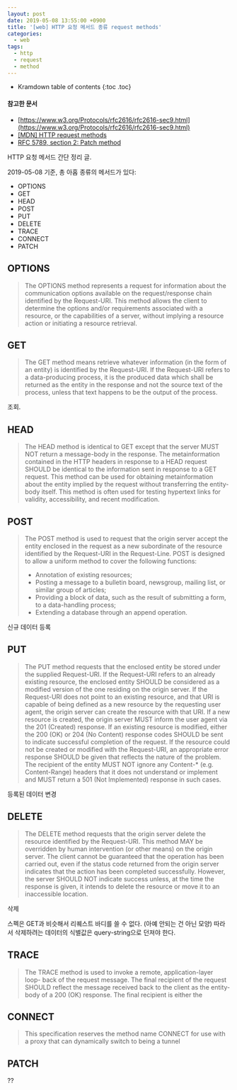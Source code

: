 ```yaml
---
layout: post
date: 2019-05-08 13:55:00 +0900
title: '[web] HTTP 요청 메서드 종류 request methods'
categories:
  - web
tags:
  - http
  - request
  - method
---
```


* Kramdown table of contents
{:toc .toc}

#### 참고한 문서

- [https://www.w3.org/Protocols/rfc2616/rfc2616-sec9.html](https://www.w3.org/Protocols/rfc2616/rfc2616-sec9.html)
- [\[MDN\] HTTP request methods](https://developer.mozilla.org/en-US/docs/Web/HTTP/Methods)
- [RFC 5789, section 2: Patch method](https://tools.ietf.org/html/rfc5789)

HTTP 요청 메서드 간단 정리 글.

2019-05-08 기준, 총 아홉 종류의 메서드가 있다:

- OPTIONS
- GET
- HEAD
- POST
- PUT
- DELETE
- TRACE
- CONNECT
- PATCH

## OPTIONS

>The OPTIONS method represents a request for information about the communication options available on the request/response chain identified by the Request-URI. This method allows the client to determine the options and/or requirements associated with a resource, or the capabilities of a server, without implying a resource action or initiating a resource retrieval.


## GET

>The GET method means retrieve whatever information (in the form of an entity) is identified by the Request-URI. If the Request-URI refers to a data-producing process, it is the produced data which shall be returned as the entity in the response and not the source text of the process, unless that text happens to be the output of the process.

조회.

## HEAD

>The HEAD method is identical to GET except that the server MUST NOT return a message-body in the response. The metainformation contained in the HTTP headers in response to a HEAD request SHOULD be identical to the information sent in response to a GET request. This method can be used for obtaining metainformation about the entity implied by the request without transferring the entity-body itself. This method is often used for testing hypertext links for validity, accessibility, and recent modification.

## POST

> The POST method is used to request that the origin server accept the entity enclosed in the request as a new subordinate of the resource identified by the Request-URI in the Request-Line. POST is designed to allow a uniform method to cover the following functions:
> - Annotation of existing resources;
> - Posting a message to a bulletin board, newsgroup, mailing list, or similar group of articles;
> - Providing a block of data, such as the result of submitting a form, to a data-handling process;
> - Extending a database through an append operation.

신규 데이터 등록

## PUT

>The PUT method requests that the enclosed entity be stored under the supplied Request-URI. If the Request-URI refers to an already existing resource, the enclosed entity SHOULD be considered as a modified version of the one residing on the origin server. If the Request-URI does not point to an existing resource, and that URI is capable of being defined as a new resource by the requesting user agent, the origin server can create the resource with that URI. If a new resource is created, the origin server MUST inform the user agent via the 201 (Created) response. If an existing resource is modified, either the 200 (OK) or 204 (No Content) response codes SHOULD be sent to indicate successful completion of the request. If the resource could not be created or modified with the Request-URI, an appropriate error response SHOULD be given that reflects the nature of the problem. The recipient of the entity MUST NOT ignore any Content-* (e.g. Content-Range) headers that it does not understand or implement and MUST return a 501 (Not Implemented) response in such cases.

등록된 데이터 변경

## DELETE

>The DELETE method requests that the origin server delete the resource identified by the Request-URI. This method MAY be overridden by human intervention (or other means) on the origin server. The client cannot be guaranteed that the operation has been carried out, even if the status code returned from the origin server indicates that the action has been completed successfully. However, the server SHOULD NOT indicate success unless, at the time the response is given, it intends to delete the resource or move it to an inaccessible location.

삭제

스펙은 GET과 비슷해서 리퀘스트 바디를 쓸 수 없다. (아예 안되는 건 아닌 모양) 따라서 삭제하려는 데이터의 식별값은 query-string으로 던져야 한다.

## TRACE

>The TRACE method is used to invoke a remote, application-layer loop- back of the request message. The final recipient of the request SHOULD reflect the message received back to the client as the entity-body of a 200 (OK) response. The final recipient is either the


## CONNECT

>This specification reserves the method name CONNECT for use with a proxy that can dynamically switch to being a tunnel


## PATCH

??
